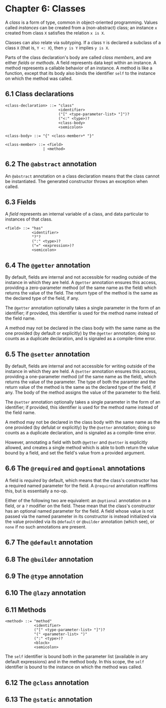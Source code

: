 # Chapter 6: Classes

A _class_ is a form of type, common in object-oriented programming. Values
called _instances_ can be created from a (non-abstract) class; an instance `x`
created from class `X` satisfies the relation `x is X`.

Classes can also relate via subtyping. If a class `Y` is declared a subclass of
a class `X` (that is, `Y <: X`), then `y is Y` implies `y is X`.

Parts of the class declaration's body are called _class members_, and are
either _fields_ or _methods_. A field represents data kept within an instance.
A method represents a callable behavior of an instance. A method is like a
function, except that its body also binds the identifier `self` to the instance
on which the method was called.

## 6.1 Class declarations

```
<class-declaration> ::= "class"
                        <identifier>
                        ("[" <type-parameter-list> "]")?
                        ("<:" <type>)?
                        <class-body>
                        <semicolon>

<class-body> ::= "{" <class-member>* "}"

<class-member> ::= <field>
                 | <method>
```

## 6.2 The `@abstract` annotation

An `@abstract` annotation on a class declaration means that the class cannot
be instantiated. The generated constructor throws an exception when called.

## 6.3 Fields

A _field_ represents an internal variable of a class, and data particular to
instances of that class.

```
<field> ::= "has"
            <identifier>
            "?"?
            (":" <type>)?
            ("=" <expression>)?
            <semicolon>
```

## 6.4 The `@getter` annotation

By default, fields are internal and not accessible for reading outside of the
instance in which they are held. A `@getter` annotation ensures this access,
providing a zero-parameter method (of the same name as the field) which returns
the value of the field. The return type of the method is the same as the
declared type of the field, if any.

The `@getter` annotation optionally takes a single parameter in the form of an
identifier; if provided, this identifier is used for the method name instead of
the field name.

A method may not be declared in the class body with the same name as the one
provided (by default or explicitly) by the `@getter` annotation; doing so
counts as a duplicate declaration, and is signaled as a compile-time error.

## 6.5 The `@setter` annotation

By default, fields are internal and not accessible for writing outside of the
instance in which they are held. A `@setter` annotation ensures this access,
providing a one-parameter method (of the same name as the field), which
returns the value of the parameter. The type of both the paramter and the
return value of the method is the same as the declared type of the field, if
any. The body of the method assigns the value of the parameter to the field.

The `@setter` annotation optionally takes a single parameter in the form of an
identifier; if provided, this identifier is used for the method name instead of
the field name.

A method may not be declared in the class body with the same name as the one
provided (by defulat or explicitly) by the `@setter` annotation; doing so
counts as a duplicate declaration, and is signaled as a compile-time error.

However, annotating a field with both `@getter` and `@setter` is explicitly
allowed, and creates a single method which is able to both return the value
bound by a field, and set the field's value from a provided argument.

## 6.6 The `@required` and `@optional` annotations

A field is _required_ by default, which means that the class's constructor has
a required named parameter for the field. A `@required` annotation reaffirms
this, but is essentially a no-op.

Either of the following two are equivalent: an `@optional` annotation on a
field, or a `?` modifier on the field. These mean that the class's constructor
has an optional named parameter for the field. A field whose value is not
passed via the named parameter in its constructor is instead initialized via
the value provided via its `@default` or `@builder` annotation (which see), or
`none` if no such annotations are present.

## 6.7 The `@default` annotation

## 6.8 The `@builder` annotation

## 6.9 The `@type` annotation

## 6.10 The `@lazy` annotation

## 6.11 Methods

```
<method> ::= "method"
             <identifier>
             ("[" <type-parameter-list> "]")?
             "(" <parameter-list> ")"
             (":" <type>)?
             <block>
             <semicolon>
```

The `self` identifier is bound both in the parameter list (available in any
default expressions) and in the method body. In this scope, the `self`
identifier is bound to the instance on which the method was called.

## 6.12 The `@class` annotation

## 6.13 The `@static` annotation

